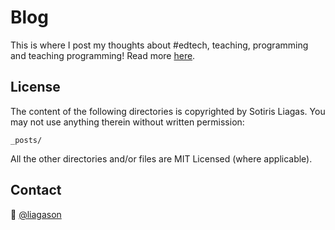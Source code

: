 # Blog

This is where I post my thoughts about #edtech, teaching, programming and teaching programming! Read more [here](https://liagason.com).


## License

The content of the following directories is copyrighted by Sotiris Liagas. You may not use anything therein without written permission:

```
_posts/
```

All the other directories and/or files are MIT Licensed (where applicable).

## Contact

:wave: [@liagason](https://twitter.com/liagason)
